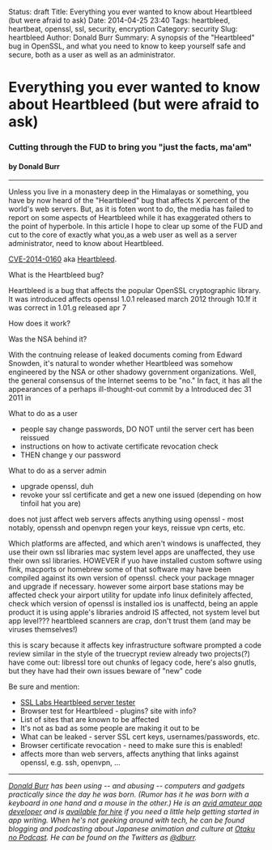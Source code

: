 Status: draft
Title: Everything you ever wanted to know about Heartbleed (but were afraid to ask)
Date: 2014-04-25 23:40
Tags: heartbleed, heartbeat, openssl, ssl, security, encryption
Category: security
Slug: heartbleed
Author: Donald Burr
Summary: A synopsis of the "Heartbleed" bug in OpenSSL, and what you need to know to keep yourself safe and secure, both as a user as well as an administrator.

# Everything you ever wanted to know about Heartbleed (but were afraid to ask)
### Cutting through the FUD to bring you "just the facts, ma'am"
#### by Donald Burr

---

Unless you live in a monastery deep in the Himalayas or something, you have by now heard of the "Heartbleed" bug that affects X percent of the world's web servers.  But, as it is foten wont to do, the media has failed to report on some aspects of Heartbleed while it has exaggerated others to the point of hyperbole.  In this article I hope to clear up some of the FUD and cut to the core of exactly what you,as a web user as well as a server administrator, need to know about Heartbleed.

[CVE-2014-0160][CVE] aka [Heartbleed][HEARTBLEED].

What is the Heartbleed bug?

Heartbleed is a bug that affects the popular OpenSSL cryptographic library.  It was introduced  affects openssl 1.0.1 released march 2012 through 10.1f
it was correct in 1.01.g released apr 7

How does it work?

Was the NSA behind it?

With the contnuing release of leaked documents coming from Edward Snowden, it's natural to wonder whether Heartbleed was somehow engineered by the NSA or other shadowy government organizations. Well, the general consensus of the Internet seems to be "no." In fact, it has all the appearances of a perhaps ill-thought-out commit by a
Introduced dec 31 2011 in

What to do as a user
- people say change passwords, DO NOT until the server cert has been reissued
- instructions on how to activate certificate revocation check
- THEN change y our password

What to do as a server admin
- upgrade openssl, duh
- revoke your ssl certificate and get a new one issued (depending on how tinfoil hat you are)

does not just affect web servers
affects anything using openssl - most notably, openssh and openvpn
regen your keys, reissue vpn certs, etc.


Which platforms are affected, and which aren't
windows is unaffected, they use their own ssl libraries
mac system level apps are unaffected, they use their own ssl libraries. HOWEVER if yuo have installed custom softwre using fink, macports or homebrew some of that software may have been compiled against its own version of openssl.  check your package mnager and upgrade if necessary.
however some airport base stations may be affected check your airport utility for update info
linux definitely affected, check which version of openssl is installed
ios is unaffectd, being an apple product it is using apple's libraries
android IS affected, not system level but app level???  heartbleed scanners are crap, don't trust them (and may be viruses themselves!)



this is scary because it affects key infrastructure software
prompted a code review similar in the style of the truecrypt review
already two projects(?) have come out: libressl tore out chunks of legacy code,
here's also gnutls, but they have had their own issues
beware of "new" code









Be sure and mention:

* [SSL Labs Heartbleed server tester][SSLLABS]
* Browser test for Heartbleed - plugins? site with info?
* List of sites that are known to be affected
* It's not as bad as some people are making it out to be
* What can be leaked - server SSL cert keys, usernames/passwords, etc.
* Browser certificate revocation - need to make sure this is enabled!
* affects more than web servers, affects anything that links against openssl, e.g. ssh, openvpn, ...

---

*[Donald Burr][DBURRBLOG] has been using -- and abusing -- computers and gadgets practically since the day he was born.  (Rumor has it he was born with a keyboard in one hand and a mouse in the other.)  He is an [avid amateur app developer][DBURRAPPS] and is [available for hire][CONTACT] if you need a little help getting started in app writing.  When he's not geeking around with tech, he can be found blogging and podcasting about Japanese animation and culture at [Otaku no Podcast][OTAKU].  He can be found on the Twitters as [@dburr][DBURRTWITTER].*

[CVE]: https://cve.mitre.org/cgi-bin/cvename.cgi?name=CVE-2014-0160 "CVE-2014-0160"
[HEARTBLEED]: http://heartbleed.com "Heartbleed information site"
[SSLLABS]: https://www.ssllabs.com/ssltest/ "SSL Labs Server Tester"
[DBURRBLOG]: http://DonaldBurr.com/ "Donald Burr's Blog"
[DBURRAPPS]: http://DonaldBurr.com/apps/ "Donald Burr's Apps"
[CONTACT]: http://donaldburr.com/contact-me/ "Contact Me"
[OTAKU]: http://otakunopodcast.com/ "Otaku no Podcast"
[DBURRTWITTER]: http://twitter.com/dburr/ "Donald Burr on Twitter"
